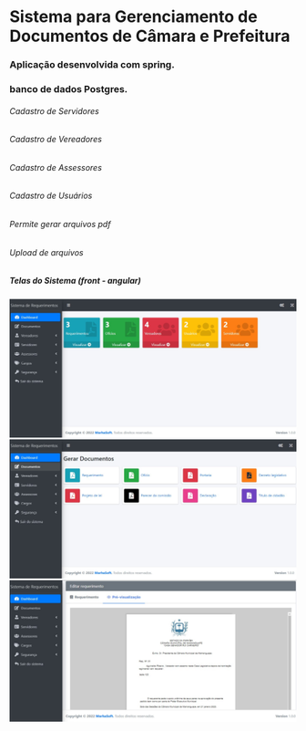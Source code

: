 # Sistema para Gerenciamento de Documentos de Câmara e Prefeitura
### Aplicação desenvolvida com spring.
### banco de dados Postgres.

###### Cadastro de Servidores
###### Cadastro de Vereadores
###### Cadastro de Assessores
###### Cadastro de Usuários
###### Permite gerar arquivos pdf
###### Upload de arquivos


##### Telas do Sistema (front - angular)
<img src="https://github.com/samuelfer/requerimento-app/blob/master/dashboard.jpg">
<img src="https://github.com/samuelfer/requerimento-app/blob/master/gerar-documentos.jpg">
<img src="https://github.com/samuelfer/requerimento-app/blob/master/preview.jpg">
